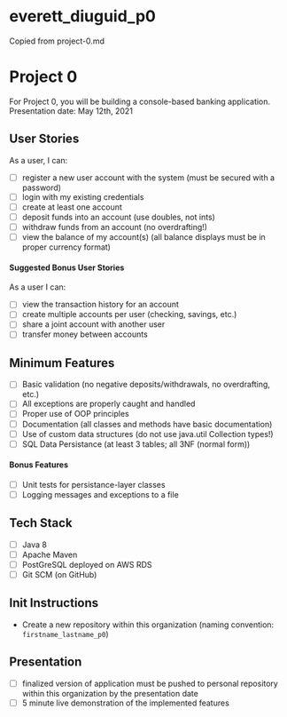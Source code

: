 # everett_diuguid_p0

Copied from project-0.md

# Project 0
For Project 0, you will be building a console-based banking application. Presentation date: May 12th, 2021
## User Stories
As a user, I can:
- [ ] register a new user account with the system (must be secured with a password)
- [ ] login with my existing credentials
- [ ] create at least one account
- [ ] deposit funds into an account (use doubles, not ints)
- [ ] withdraw funds from an account (no overdrafting!)
- [ ] view the balance of my account(s) (all balance displays must be in proper currency format)
#### Suggested Bonus User Stories
As a user I can:
- [ ] view the transaction history for an account
- [ ] create multiple accounts per user (checking, savings, etc.)
- [ ] share a joint account with another user
- [ ] transfer money between accounts
## Minimum Features
- [ ] Basic validation (no negative deposits/withdrawals, no overdrafting, etc.) 
- [ ] All exceptions are properly caught and handled
- [ ] Proper use of OOP principles
- [ ] Documentation (all classes and methods have basic documentation)
- [ ] Use of custom data structures (do not use java.util Collection types!)
- [ ] SQL Data Persistance (at least 3 tables; all 3NF (normal form))
#### Bonus Features
- [ ] Unit tests for persistance-layer classes
- [ ] Logging messages and exceptions to a file
## Tech Stack
- [ ] Java 8
- [ ] Apache Maven
- [ ] PostGreSQL deployed on AWS RDS
- [ ] Git SCM (on GitHub)
## Init Instructions
- Create a new repository within this organization (naming convention: `firstname_lastname_p0`)
## Presentation
- [ ] finalized version of application must be pushed to personal repository within this organization by the presentation date
- [ ] 5 minute live demonstration of the implemented features
